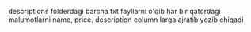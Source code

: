 descriptions folderdagi barcha txt fayllarni o'qib har bir qatordagi malumotlarni name, price, description column larga ajratib yozib chiqadi
